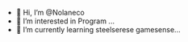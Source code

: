 - 👋 Hi, I’m @Nolaneco
- 👀 I’m interested in Program ...
- 🌱 I’m currently learning steelserese gamesense...

<!---
Nolaneco/Nolaneco is a ✨ special ✨ repository because its `README.md` (this file) appears on your GitHub profile.
You can click the Preview link to take a look at your changes.
--->

